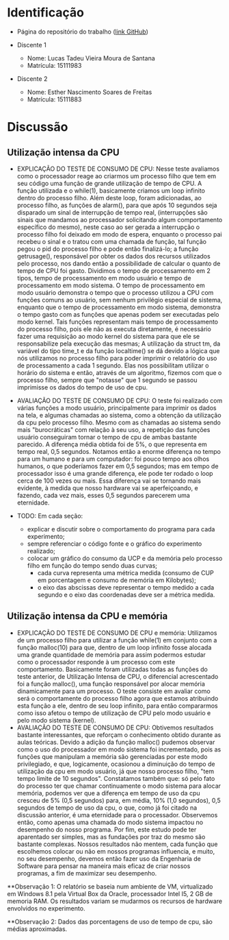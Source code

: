 # Identificação

* Página do repositório do trabalho ([link GitHub](https://github.com/lucastvms/teaching/tree/master/2015.1-IAC-trabalho-pratico)) 

* Discente 1
	* Nome: Lucas Tadeu Vieira Moura de Santana
	* Matrícula: 15111983 
* Discente 2
	* Nome: Esther Nascimento Soares de Freitas
	* Matrícula: 15111883

# Discussão 

## Utilização intensa da CPU
* EXPLICAÇÃO DO TESTE DE CONSUMO DE CPU: Nesse teste avaliamos como o processador reage ao criarmos um processo filho que tem em seu código uma função de grande utilização de tempo de CPU. A função utilizada e o while(1), basicamente criamos um loop infinito dentro do processo filho. Além deste loop, foram adicionadas, ao processo filho, as funções de  alarm(), para que após 10 segundos seja disparado um sinal de interrupção de tempo real, (interrupções são sinais que mandamos ao processador solicitando algum comportamento específico do mesmo), neste caso ao ser gerada a interrupção o processo filho foi deixado em modo de espera, enquanto o processo pai recebeu o sinal e o tratou com uma chamada de função, tal função pegou o pid do processo filho e pode então finalizá-lo; a função getrusage(), responsável por obter os dados dos recursos utilizados pelo processo, nos dando então a possibilidade de calcular o quanto de tempo de CPU foi gasto. Dividimos o tempo de processamento em 2 tipos, tempo de processamento em modo usuário e tempo de processamento em modo sistema. O tempo de processamento em modo usuário demonstra o tempo que o processo utilizou a CPU com funções comuns ao usuário, sem nenhum privilégio especial de sistema, enquanto que o tempo de processamento em modo sistema, demonstra o tempo gasto com as funções que apenas podem ser executadas pelo modo kernel. Tais funções representam mais tempo de processamento do processo filho, pois ele não as executa diretamente, é necessário fazer uma requisição ao modo kernel do sistema para que ele se responsabilize pela execução das mesmas; A utilização da struct tm, da variável do tipo time_t e da função localtime() se dá devido a lógica que nós utilizamos no processo filho para poder imprimir o relatório do uso de processamento a cada 1 segundo. Elas nos possibilitam utilizar o horário do sistema e então, através de um algoritmo, fizemos com que o processo filho, sempre que "notasse" que 1 segundo se passou imprimisse os dados do tempo de uso de cpu.
* AVALIAÇÃO DO TESTE DE CONSUMO DE CPU: O teste foi realizado com várias funções a modo usuário, principalmente para imprimir os dados na tela, e algumas chamadas ao sistema, como a obtenção da utilização da cpu pelo processo filho. Mesmo com as chamadas ao sistema sendo mais "burocráticas" com relação à seu uso, a repetição das funções usuário conseguiram tornar o tempo de cpu de ambas bastante parecido. A diferença média obtida foi de 5%, o que representa em tempo real, 0,5 segundos. Notamos então a enorme diferença no tempo para um humano e para um computador: foi pouco tempo aos olhos humanos, o que poderíamos fazer em 0,5 segundos; mas em tempo de processador isso é uma grande diferença, ele pode ter rodado o loop cerca de 100 vezes ou mais. Essa diferença vai se tornando mais evidente, à medida que nosso hardware vai se aperfeiçoando, e fazendo, cada vez mais, esses 0,5 segundos parecerem uma eternidade.

* TODO: Em cada seção:
	* explicar e discutir sobre o comportamento do programa para cada experimento;
	* sempre referenciar o código fonte e o gráfico do experimento realizado;
	* colocar um gráfico do consumo da UCP e da memória pelo processo filho em função do tempo sendo duas curvas;
		* cada curva representa uma métrica medida (consumo de CUP em porcentagem e consumo de memória em Kilobytes);
		* o eixo das abscissas deve representar o tempo medido a cada segundo e o eixo das coordenadas deve ser a métrica medida.



## Utilização intensa da CPU e memória
* EXPLICAÇÃO DO TESTE DE CONSUMO DE CPU e memória: Utilizamos de um processo filho para utilizar a função while(1) em conjunto com a função malloc(10) para que, dentro de um loop infinito fosse alocada uma grande quantidade de memória para assim podermos estudar como o processador responde à um processo com este comportamento. Basicamente foram utilizadas todas as funções do teste anterior, de Utilização Intensa de CPU, o diferencial acrescentado foi a função malloc(), uma função responsável por alocar memória dinamicamente para um processo. O teste consiste em avaliar como será o comportamente do processo filho agora que estamos atribuindo esta função a ele, dentro de seu loop infinito, para então compararmos como isso afetou o tempo de utilização de CPU pelo modo usuário e pelo modo sistema (kernel).
* AVALIAÇÃO DO TESTE DE CONSUMO DE CPU: Obtivemos resultados bastante interessantes, que reforçam o conhecimento obtido durante as aulas teóricas. Devido a adição da função malloc() pudemos observar como o uso do processador em modo sistema foi incrementado, pois as funções que manipulam a memória são gerenciadas por este modo privilegiado, e que, logicamente, ocasionou a diminuição do tempo de utilização da cpu em modo usuário, já que nosso processo filho, "tem tempo limite de 10 segundos". Constatamos também que: só pelo fato do processo ter que chamar continuamente o modo sistema para alocar memória, podemos ver que a diferença em tempo de uso da cpu cresceu de 5% (0,5 segundos) para, em média, 10% (1,0 segundos), 0,5 segundos de tempo de uso da cpu, o que, como já foi citado na discussão anterior, é uma eternidade para o processador. Observemos então, como apenas uma chamada do modo sistema impactou no desempenho do nosso programa. Por fim, este estudo pode ter aparentado ser simples, mas as fundações por traz do mesmo são bastante complexas. Nossos resultados não mentem, cada função que escolhemos colocar ou não em nossos programas influencia, e muito, no seu desempenho, devemos então fazer uso da Engenharia de Software para pensar na maneira mais eficaz de criar nossos programas, a fim de maximizar seu desempenho.

**Observação 1: O relatório se baseia num ambiente de VM, virtualizado em Windows 8.1 pela Virtual Box da Oracle, processador Intel I5, 2 GB de memoria RAM. Os resultados variam se mudarmos os recursos de hardware envolvidos no experimento.

**Observação 2: Dados das porcentagens de uso de tempo de cpu, são médias aproximadas.
